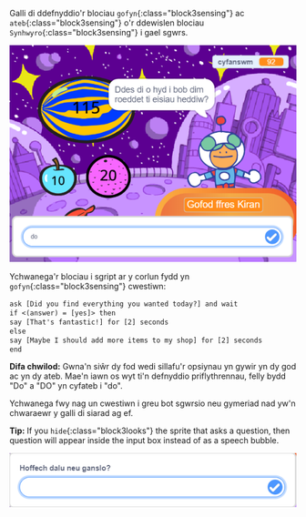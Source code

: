 
Galli di ddefnyddio'r blociau `gofyn`{:class="block3sensing"} ac `ateb`{:class="block3sensing"} o'r ddewislen blociau `Synhwyro`{:class="block3sensing"} i gael sgwrs.

![Deialog gofyn gyda do fel mewnbwn](images/ask-answer.png)

Ychwanega'r blociau i sgript ar y corlun fydd yn `gofyn`{:class="block3sensing"} cwestiwn:

```blocks3
ask [Did you find everything you wanted today?] and wait
if <(answer) = [yes]> then
say [That's fantastic!] for [2] seconds
else
say [Maybe I should add more items to my shop] for [2] seconds
end
```

**Difa chwilod:** Gwna'n siŵr dy fod wedi sillafu'r opsiynau yn gywir yn dy god ac yn dy ateb. Mae'n iawn os wyt ti'n defnyddio priflythrennau, felly bydd "Do" a "DO" yn cyfateb i "do".

Ychwanega fwy nag un cwestiwn i greu bot sgwrsio neu gymeriad nad yw'n chwaraewr y galli di siarad ag ef.

**Tip:** If you `hide`{:class="block3looks"} the sprite that asks a question, then question will appear inside the input box instead of as a speech bubble.

![Deialog gofyn gyda cwestiwn ynddo](images/ask-hidden-sprite.png)

